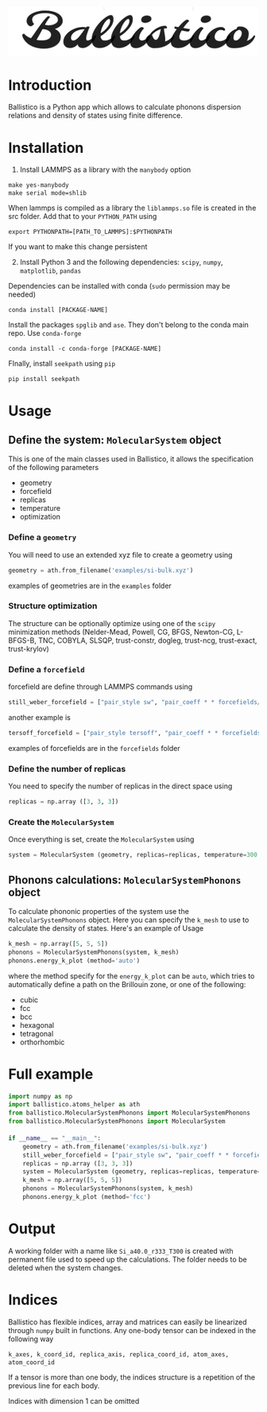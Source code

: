 ![alt text](others/ballistico.png "Ballistico Logo")

# Introduction
Ballistico is a Python app which allows to calculate phonons dispersion relations and density of states using finite difference.

# Installation

1.  Install LAMMPS as a library with the `manybody` option
```
make yes-manybody
make serial mode=shlib
```
When lammps is compiled as a library the `liblammps.so` file is created in the src folder. Add that to your `PYTHON_PATH` using
```
export PYTHONPATH=[PATH_TO_LAMMPS]:$PYTHONPATH
```
If you want to make this change persistent 

2. Install Python 3 and the following dependencies: `scipy`, `numpy`, `matplotlib`, `pandas`

Dependencies can be installed with conda (`sudo` permission may be needed)
```
conda install [PACKAGE-NAME]
```
Install the packages `spglib` and `ase`. They don't belong to the conda main repo. Use `conda-forge`
```
conda install -c conda-forge [PACKAGE-NAME]
```
FInally, install `seekpath` using `pip`
```
pip install seekpath
```



# Usage
## Define the system: `MolecularSystem` object
This is one of the main classes used in Ballistico, 
it allows the specification of the following parameters
* geometry
* forcefield
* replicas 
* temperature
* optimization 

### Define a `geometry`
You will need to use an extended xyz file to create a geometry using
```python
geometry = ath.from_filename('examples/si-bulk.xyz')
```
examples of geometries are in the `examples` folder 

### Structure optimization
The structure can be optionally optimize using one of the `scipy` minimization methods (Nelder-Mead, Powell, CG, BFGS, Newton-CG, L-BFGS-B, TNC, COBYLA, SLSQP, trust-constr, dogleg, trust-ncg, trust-exact, trust-krylov)

### Define a `forcefield`
forcefield are define through LAMMPS commands using 
```python
still_weber_forcefield = ["pair_style sw", "pair_coeff * * forcefields/Si.sw Si"]
```
another example is
```python
tersoff_forcefield = ["pair_style tersoff", "pair_coeff * * forcefields/si.tersoff Si"]
```

examples of forcefields are in the `forcefields` folder 

### Define the number of replicas
You need to specify the number of replicas in the direct space using 
```python
replicas = np.array ([3, 3, 3])
```

### Create the `MolecularSystem`

Once everything is set, create the `MolecularSystem` using

```python 
system = MolecularSystem (geometry, replicas=replicas, temperature=300., optimize=True, lammps_cmd=still_weber_forcefield)
```

## Phonons calculations: `MolecularSystemPhonons` object

To calculate phononic properties of the system use the `MolecularSystemPhonons` object. Here you can specify the `k_mesh` to use to calculate the density of states. Here's an example of Usage
```python
k_mesh = np.array([5, 5, 5])
phonons = MolecularSystemPhonons(system, k_mesh)
phonons.energy_k_plot (method='auto')
```
where the method specify for the `energy_k_plot` can be `auto`, which tries to automatically define a path on the Brillouin zone, or one of the following:
* cubic
* fcc
* bcc
* hexagonal
* tetragonal
* orthorhombic

# Full example
```python
import numpy as np
import ballistico.atoms_helper as ath
from ballistico.MolecularSystemPhonons import MolecularSystemPhonons
from ballistico.MolecularSystemPhonons import MolecularSystem

if __name__ == "__main__":
	geometry = ath.from_filename('examples/si-bulk.xyz')
	still_weber_forcefield = ["pair_style sw", "pair_coeff * * forcefields/Si.sw Si"]
	replicas = np.array ([3, 3, 3])
	system = MolecularSystem (geometry, replicas=replicas, temperature=300., optimize=True, lammps_cmd=still_weber_forcefield)
	k_mesh = np.array([5, 5, 5])
	phonons = MolecularSystemPhonons(system, k_mesh)
	phonons.energy_k_plot (method='fcc')
```

# Output
A working folder with a name like `Si_a40.0_r333_T300` is created with permanent file used to speed up the calculations. The folder needs to be deleted when the system changes.

# Indices
Ballistico has flexible indices, array and matrices can easily be linearized through `numpy` built in functions. 
Any one-body tensor can be indexed in the following way
```
k_axes, k_coord_id, replica_axis, replica_coord_id, atom_axes, atom_coord_id
```
If a tensor is more than one body, the indices structure is a repetition of the previous line for each body.

Indices with dimension 1 can be omitted